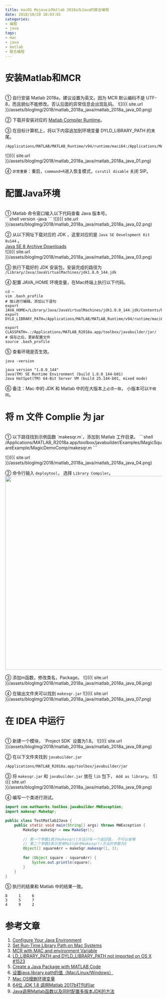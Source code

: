 ```yaml
---
title: macOS Mojave上Matlab 2018a与Java的联合编程
date: 2018/10/20 10:03:01
categories: 
- 编程
- java
tags: 
- mac
- java
- matlab
- 联合编程
---
```


# 安装Matlab和MCR  
<br/>
① 自行安装 Matlab 2018a，建议设置为英文。因为 MCR 默认编码不是 UTF-8，而且貌似不能修改。否认后面的异常信息会出现乱码。  
![]({{ site.url }}/assets/blogImg/2018/matlab_2018a_java/matlab_2018a_java_00.png)

② 下载并安装对应的 [Matlab Compiler Runtime](https://www.mathworks.com/products/compiler/matlab-runtime.html)。
<!--more-->

③ 在目标计算机上，将以下内容追加到环境变量 DYLD_LIBRARY_PATH 的末尾。  
```shell
/Applications/MATLAB/MATLAB_Runtime/v94/runtime/maci64:/Applications/MATLAB/MATLAB_Runtime/v94/sys/os/maci64:/Applications/MATLAB/MATLAB_Runtime/v94/bin/maci64:/Applications/MATLAB/MATLAB_Runtime/v94/extern/bin/maci64  
```  
![]({{ site.url }}/assets/blogImg/2018/matlab_2018a_java/matlab_2018a_java_01.png)

④ `非常重要`：重启，`command+R`进入恢复模式，`csrutil disable` 关闭 SIP。 

# 配置Java环境 
<br/>
① Matlab 命令窗口输入以下代码查看 Java 版本号。<br/>   
```shell
version -java
```  
![]({{ site.url }}/assets/blogImg/2018/matlab_2018a_java/matlab_2018a_java_02.png)

② 从以下网址下载对应的 JDK ，这里对应的是 `Java SE Development Kit 8u144` 。  
[Java SE 8 Archive Downloads](https://www.oracle.com/technetwork/java/javase/downloads/java-archive-javase8-2177648.html)  
![]({{ site.url }}/assets/blogImg/2018/matlab_2018a_java/matlab_2018a_java_03.png)

③ 执行下载好的 JDK 安装包，安装完成的路径为  
`/Library/Java/JavaVirtualMachines/jdk1.8.0_144.jdk`

④ 配置 JAVA_HOME 环境变量，在Mac终端上执行以下代码。<br/>
    
```shell
cd ~
vim .bash_profile 
# 按i进行编辑，添加以下语句
export JAVA_HOME=/Library/Java/JavaVirtualMachines/jdk1.8.0_144.jdk/Contents/Home
export DYLD_LIBRARY_PATH=/Applications/MATLAB/MATLAB_Runtime/v94/runtime/maci64:/Applications/MATLAB/MATLAB_Runtime/v94/sys/os/maci64:/Applications/MATLAB/MATLAB_Runtime/v94/bin/maci64:/Applications/MATLAB/MATLAB_Runtime/v94/extern/bin/maci64

export CLASSPATH=.:/Applications/MATLAB_R2018a.app/toolbox/javabuilder/jar/
# 保存之后，更新配置文件
source .bash_profile 
```

⑤ 查看环境是否生效。 

```shell  
java -version  

java version "1.8.0_144"  
Java(TM) SE Runtime Environment (build 1.8.0_144-b01)  
Java HotSpot(TM) 64-Bit Server VM (build 25.144-b01, mixed mode)
```

⑥ 备注：Mac 中的 JDK 和 Matlab 中的在大版本上`必须一致`， 小版本可以`不相同`。

# 将 m 文件 Complie 为 jar
<br/>
① 以下路径找到示例函数 `makesqr.m`，添加到 Matlab 工作目录。
```shell
/Applications/MATLAB_R2018a.app/toolbox/javabuilder/Examples/MagicSquareExample/MagicDemoComp/makesqr.m
```

![]({{ site.url }}/assets/blogImg/2018/matlab_2018a_java/matlab_2018a_java_04.png)

② 命令行输入 `deploytool`， 选择 `Library Compiler`。
<img src="{{ site.url }}/assets/blogImg/2018/matlab_2018a_java/matlab_2018a_java_05.png" width="621"/>

③ 添加m函数，修改类名，Package。
![]({{ site.url }}/assets/blogImg/2018/matlab_2018a_java/matlab_2018a_java_06.png)

④ 在输出文件夹可以找到 `makesqr.jar`
![]({{ site.url }}/assets/blogImg/2018/matlab_2018a_java/matlab_2018a_java_07.png)

# 在 IDEA 中运行
<br/>
① 新建一个模块， `Project SDK` 设置为1.8。
![]({{ site.url }}/assets/blogImg/2018/matlab_2018a_java/matlab_2018a_java_08.png)

② 在以下文件夹找到 `javabuilder.jar`

```shell
/Applications/MATLAB_R2018a.app/toolbox/javabuilder/jar
```

③ 将 `makesqr.jar` 和 `javabuilder.jar` 放在 `lib` 包下， `Add as library`。
![]({{ site.url }}/assets/blogImg/2018/matlab_2018a_java/matlab_2018a_java_09.png)

④ 编写一个类进行测试。

```java
import com.mathworks.toolbox.javabuilder.MWException;
import makesqr.MakeSqr;

public class TestMatlab2Java {
    public static void main(String[] args) throws MWException {
        MakeSqr makeSqr = new MakeSqr();
        
        // 第一个参数1表示makesqr()方法只有一个返回值， 不可以省略
        // 第二个参数3表示原来Matlab中makesqr()方法的参数为3
        Object[] squareArr = makeSqr.makesqr(1, 3);
        
        for (Object square : squareArr) {
            System.out.println(square);
        }
    }
}
```

⑤ 执行的结果和 Matlab 中的结果一致。  

```shell
8     1     6
3     5     7
4     9     2
```

# 参考文章

1. [Configure Your Java Environment](https://www.mathworks.com/help/compiler_sdk/java/configure-your-java-environment.html)
2. [Set Run-Time Library Path on Mac Systems](https://www.mathworks.com/help/matlab/matlab_external/set-run-time-library-path-on-mac-systems.html)
3. [MCR with MAC and environment Variable](https://www.mathworks.com/matlabcentral/answers/263824-mcr-with-mac-and-environment-variable)
4. [LD_LIBRARY_PATH and DYLD_LIBRARY_PATH not imported on OS X #1523](https://github.com/nteract/nteract/issues/1523)
5.  [Create a Java Package with MATLAB Code](https://www.mathworks.com/help/compiler_sdk/ml_code/create-a-java-application-with-matlab-code.html)
6. [设置java.library.path的值（Mac/Linux/Windows）](https://www.cnblogs.com/EasonJim/p/9445282.html)
7.  [Mac OS增删环境变量](https://www.cnblogs.com/iloveWater/p/3665472.html)
8. [64位 JDK 1.8 调用Matlab 2017b打包的jar](https://www.cnblogs.com/gregcn/p/8780662.html)
9. [Java调用Matlab函数以及同时配置多版本JDK的方法](https://blog.csdn.net/jacksonary/article/details/78913656)